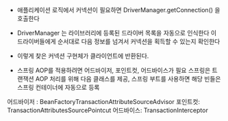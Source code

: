 - 애플리케이션 로직에서 커넥션이 필요하면 DriverManager.getConnection() 을 호출한다

- DriverManager 는 라이브러리에 등록된 드라이버 목록을 자동으로 인식한다
이 드라이버들에게 순서대로 다음 정보를 넘겨서 커넥션을 획득할 수 있는지 확인한다

- 이렇게 찾은 커넥션 구현체가 클라이언트에 반환된다.

- 스프링 AOP를 적용하려면 어드바이저, 포인트컷, 어드바이스가 필요
스프링은 트랜잭션 AOP 처리를 위해 다음 클래스를 제공, 스프링 부트를 사용하면 해당 빈들은 스프링 컨테이너에 자동으로 등록

어드바이저 : BeanFactoryTransactionAttributeSourceAdvisor
포인트컷: TransactionAttributesSourcePointcut
어드바이스: TransactionInterceptor
